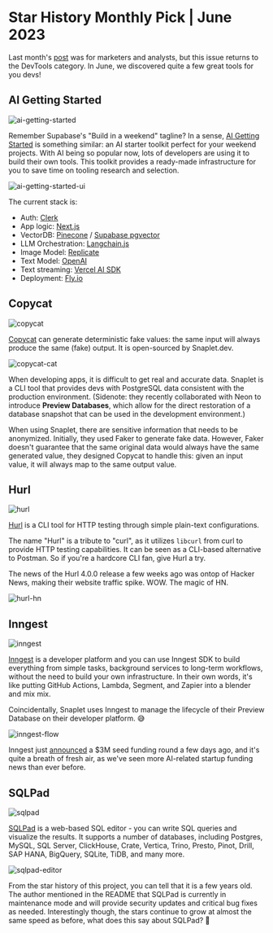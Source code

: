 # Star History Monthly Pick | June 2023

Last month's [post](/blog/star-history-monthly-pick-202305) was for marketers and analysts, but this issue returns to the DevTools category. In June, we discovered quite a few great tools for you devs!

## AI Getting Started

![ai-getting-started](/blog/assets/star-history-monthly-pick-202306/ai-getting-started.webp)

Remember Supabase's "Build in a weekend" tagline? In a sense, [AI Getting Started](http://github.com/a16z-infra/ai-getting-started) is something similar: an AI starter toolkit perfect for your weekend projects. With AI being so popular now, lots of developers are using it to build their own tools. This toolkit provides a ready-made infrastructure for you to save time on tooling research and selection.

![ai-getting-started-ui](/blog/assets/star-history-monthly-pick-202306/ai-getting-started-ui.webp)

The current stack is:

- Auth: [Clerk](https://clerk.com/)
- App logic: [Next.js](https://nextjs.org/)
- VectorDB: [Pinecone](https://www.pinecone.io/) / [Supabase pgvector](https://supabase.com/docs/guides/database/extensions/pgvector)
- LLM Orchestration: [Langchain.js](https://js.langchain.com/docs/)
- Image Model: [Replicate](https://replicate.com/)
- Text Model: [OpenAI](https://platform.openai.com/docs/models)
- Text streaming: [Vercel AI SDK](https://github.com/vercel-labs/ai)
- Deployment: [Fly.io](https://fly.io/)

## Copycat

![copycat](/blog/assets/star-history-monthly-pick-202306/copycat.webp)

[Copycat](http://github.com/snaplet/copycat) can generate deterministic fake values: the same input will always produce the same (fake) output. It is open-sourced by Snaplet.dev.

![copycat-cat](/blog/assets/star-history-monthly-pick-202306/copycat-cat.webp)

When developing apps, it is difficult to get real and accurate data. Snaplet is a CLI tool that provides devs with PostgreSQL data consistent with the production environment. (Sidenote: they recently collaborated with Neon to introduce **Preview Databases**, which allow for the direct restoration of a database snapshot that can be used in the development environment.)

When using Snaplet, there are sensitive information that needs to be anonymized. Initially, they used Faker to generate fake data. However, Faker doesn't guarantee that the same original data would always have the same generated value, they designed Copycat to handle this: given an input value, it will always map to the same output value.

## Hurl

![hurl](/blog/assets/star-history-monthly-pick-202306/hurl.webp)

[Hurl](https://github.com/Orange-OpenSource/hurl) is a CLI tool for HTTP testing through simple plain-text configurations.

The name "Hurl" is a tribute to "curl", as it utilizes `libcurl` from curl to provide HTTP testing capabilities. It can be seen as a CLI-based alternative to Postman. So if you're a hardcore CLI fan, give Hurl a try.

The news of the Hurl 4.0.0 release a few weeks ago was ontop of Hacker News, making their website traffic spike. WOW. The magic of HN.

![hurl-hn](/blog/assets/star-history-monthly-pick-202306/hurl-hn.webp)

## Inngest

![inngest](/blog/assets/star-history-monthly-pick-202306/inngest.webp)

[Inngest](https://github.com/inngest/inngest) is a developer platform and you can use Inngest SDK to build everything from simple tasks, background services to long-term workflows, without the need to build your own infrastructure. In their own words, it's like putting GitHub Actions, Lambda, Segment, and Zapier into a blender and mix mix.

Coincidentally, Snaplet uses Inngest to manage the lifecycle of their Preview Database on their developer platform. 😅

![inngest-flow](/blog/assets/star-history-monthly-pick-202306/inngest-flow.webp)

Inngest just [announced](https://techcrunch.com/2023/07/12/inngest-helps-developers-build-their-backend-workflows-raises-3m/) a $3M seed funding round a few days ago, and it's quite a breath of fresh air, as we've seen more AI-related startup funding news than ever before.

## **SQLPad**

![sqlpad](/blog/assets/star-history-monthly-pick-202306/sqlpad.webp)

[SQLPad](https://github.com/sqlpad/sqlpad) is a web-based SQL editor - you can write SQL queries and visualize the results. It supports a number of databases, including Postgres, MySQL, SQL Server, ClickHouse, Crate, Vertica, Trino, Presto, Pinot, Drill, SAP HANA, BigQuery, SQLite, TiDB, and many more.

![sqlpad-editor](/blog/assets/star-history-monthly-pick-202306/sqlpad-editor.webp)

From the star history of this project, you can tell that it is a few years old. The author mentioned in the README that SQLPad is currently in maintenance mode and will provide security updates and critical bug fixes as needed. Interestingly though, the stars continue to grow at almost the same speed as before, what does this say about SQLPad? 🤔